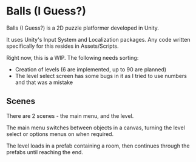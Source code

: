# Balls (I Guess?)
Balls (I Guess?) is a 2D puzzle platformer developed in Unity.

It uses Unity's Input System and Localization packages. Any code
written specifically for this resides in Assets/Scripts.

Right now, this is a WIP. The following needs sorting:
 - Creation of levels (6 are implemented, up to 90 are planned)
 - The level select screen has some bugs in it as I tried to use numbers and that was a mistake

## Scenes
There are 2 scenes - the main menu, and the level.

The main menu switches between objects in a canvas, turning the level
select or options menus on when required.

The level loads in a prefab containing a room, then continues through
the prefabs until reaching the end.